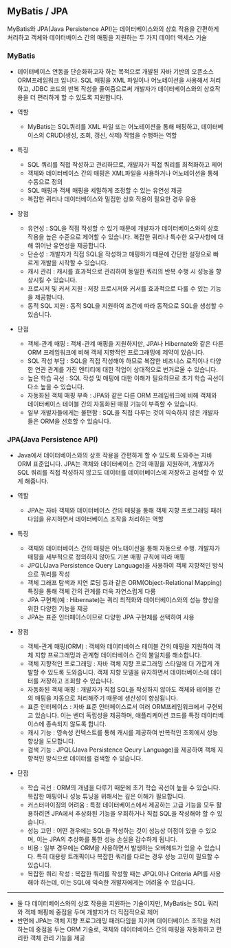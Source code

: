 ## MyBatis / JPA
MyBatis와 JPA(Java Persistence API)는 데이터베이스와의 상호 작용을 간편하게 처리하고 객체와 데이터베이스 간의 매핑을 지원하는 두 가지 데이터 액세스 기술

### MyBatis
- 데이터베이스 연동을 단순화하고자 하는 목적으로 개발된 자바 기반의 오픈소스 ORM프레임워크 입니다.
SQL 매핑을 XML 파일이나 어노테이션을 사용해서 처리하고, JDBC 코드의 반복 작성을 줄여줌으로써 개발자가 데이터베이스와의 상호작용을 더 편리하게 할 수 있도록 지원합니다.

- 역할
  - MyBatis는 SQL쿼리를 XML  파일 또는 어노테이션을 통해 매핑하고, 데이터베이스의 CRUD(생성, 조회, 갱신, 삭제) 작업을 수행하는 역할

- 특징
  - SQL 쿼리를 직접 작성하고 관리하므로, 개발자가 직접 쿼리를 최적화하고 제어
  - 객체와 데이터베이스 간의 매핑은 XML파일을 사용하거나 어노테이션을 통해 수동으로 정의
  - SQL 매핑과 객체 매핑을 세밀하게 조정할 수 있는 유연성 제공
  - 복잡한 쿼리나 데이터베이스와 밀접한 상호 작용이 필요한 경우 유용

- 장점
  - 유연성 : SQL을 직접 작성할 수 있기 때문에 개발자가 데이터베이스와의 상호 작용을 높은 수준으로 제어할 수 있습니다.
복잡한 쿼리나 특수한 요구사항에 대해 뛰어난 유연성을 제공합니다.
  - 단순성 : 개발자가 직접 SQL을 작성하고 매핑하기 때문에 간단한 설정으로 빠르게 개발을 시작할 수 있습니다.
  - 캐시 관리 : 캐시를 효과적으로 관리하여 동일한 쿼리의 반복 수행 시 성능을 향상시킬 수 있습니다.
  - 프로시저 및 커서 지원 : 저장 프로시저와 커서를 효과적으로 다룰 수 있는 기능을 제공합니다.
  - 동적 SQL 지원 : 동적 SQL을 지원하여 조건에 따라 동적으로 SQL을 생성할 수 있습니다.

- 단점
  - 객체-관계 매핑 : 객체-관계 매핑을 지원하지만, JPA나 Hibernate와 같은 다른 ORM 프레임워크에 비해 객체 지향적인 프로그래밍에 제약이 있습니다.
  - SQL 작성 부담 : SQL을 직접 작성해야 하므로 복잡한 비즈니스 로직이나 다양한 연관 관계를 가진 엔티티에 대한 작업이 상대적으로 번거로울 수 있습니다.
  - 높은 학습 곡선 : SQL 작성 및 매핑에 대한 이해가 필요하므로 초기 학습 곡선이 다소 높을 수 있습니다.
  - 자동화된 객체 매핑 부족 : JPA와 같은 다른 ORM 프레임워크에 비해 객체와 데이터베이스 테이블 간의 자동화된 매핑 기능이 부족할 수 있습니다.
  - 일부 개발자들에게는 불편함 : SQL을 직접 다루는 것이 익숙하지 않은 개발자들은 ORM을 선호할 수 있습니다.

### JPA(Java Persistence API)
- Java에서 데이터베이스와의 상호 작용을 간편하게 할 수 있도록 도와주는 자바 ORM 표준입니다.
JPA는 객체와 데이터베이스 간의 매핑을 지원하며, 개발자가 SQL 쿼리를 직접 작성하지 않고도 데이터를 데이터베이스에 저장하고 검색할 수 있게 해줍니다.

- 역할
  - JPA는 자바 객체와 데이터베이스 간의 매핑을 통해 객체 지향 프로그래밍 패러다임을 유지하면서 데이터베이스 조작을 처리하는 역할

- 특징
  - 객체와 데이터베이스 간의 매핑은 어노테이션을 통해 자동으로 수행. 개발자가 매핑을 세부적으로 정의하지 않아도 기본 매핑 규칙에 따라 매핑
  - JPQL(Java Persistence Query Language)을 사용하여 객체 지향적인 방식으로 쿼리를 작성
  - 객체 그래프 탐색과 지연 로딩 등과 같은 ORM(Object-Relational Mapping) 특징을 통해 객체 간의 관계를 더욱 자연스럽게 다룸
  - JPA 구현체(예 : Hibernate)는 쿼리 최적화와 데이터베이스와의 성능 향상을 위한 다양한 기능을 제공
  - JPA는 표준 인터페이스이므로 다양한 JPA 구현체를 선택하여 사용

- 장점
  - 객체-관계 매핑(ORM) : 객체와 데이터베이스 테이블 간의 매핑을 지원하여 객체 지향 프로그래밍과 관계형 데이터베이스 간의 불일치를 해소합니다.
  - 객체 지향적인 프로그래밍 : 자바 객체 지향 프로그래밍 스타일에 더 가깝게 개발할 수 있도록 도와줍니다.
객체 지향 모델을 유지하면서 데이터베이스에 데이터를 저장하고 조회할 수 있습니다.
  - 자동화된 객체 매핑 : 개발자가 직접 SQL을 작성하지 않아도 객체와 테이블 간의 매핑을 자동으로 처리해주기 때문에 생산성이 향상됩니다.
  - 표준 인터페이스 : 자바 표준 인터페이스로서 여러 ORM프레임워크에서 구현되고 있습니다.
이는 벤더 독립성을 제공하며, 애플리케이션 코드를 특정 데이터베이스에 종속되지 않도록 합니다.
  - 캐시 기능 : 영속성 컨텍스트를 통해 캐시를 제공하여 반복적인 조회에서 성능 향상을 도모합니다.
  - 검색 기능 : JPQL(Java Persistence Qeury Language)을 제공하여 객체 지향적인 방식으로 데이터를 검색할 수 있습니다.

- 단점
  - 학습 곡선 : ORM의 개념을 다루기 때문에 초기 학습 곡선이 높을 수 있습니다.
복잡한 매핑이나 성능 튜닝을 위해서는 깊은 이해가 필요합니다.
  - 커스터마이징의 어려움 : 특정 데이터베이스에서 제공하는 고급 기능을 모두 활용하려면 JPA에서 추상화된 기능을 우회하거나 직접 SQL을 작성해야 할 수 있습니다.
  - 성능 고민 : 어떤 경우에는 SQL을 작성하는 것이 성능상 이점이 있을 수 있으며, 이는 JPA의 추상화를 통한 성능 손실을 감수하게 됩니다.
  - 비용 : 일부 경우에는 ORM을 사용하면서 발생하는 오버헤드가 있을 수 있습니다. 특히 대용량 트래픽이나 복잡한 쿼리를 다르는 경우 성능 고민이 필요할 수 있습니다.
  - 복잡한 쿼리 작성 : 복잡한 쿼리를 작성할 때는 JPQL이나 Criteria API를 사용해야 하는데, 이는 SQL에 익숙한 개발자에게는 어려울 수 있습니다.

---
- 둘 다 데이터베이스와의 상호 작용을 지원하는 기술이지만, MyBatis는 SQL 쿼리와 객체 매핑에 중점을 두며 개발자가 더 직접적으로 제어
- 반면에 JPA는 객체 지향 프로그래밍 패러다임을 지키며 데이터베이스 조작을 처리하는데 중점을 두는 ORM 기술로, 객체와 데이터베이스
간의 매핑을 자동화하고 편리한 객체 관리 기능을 제공
